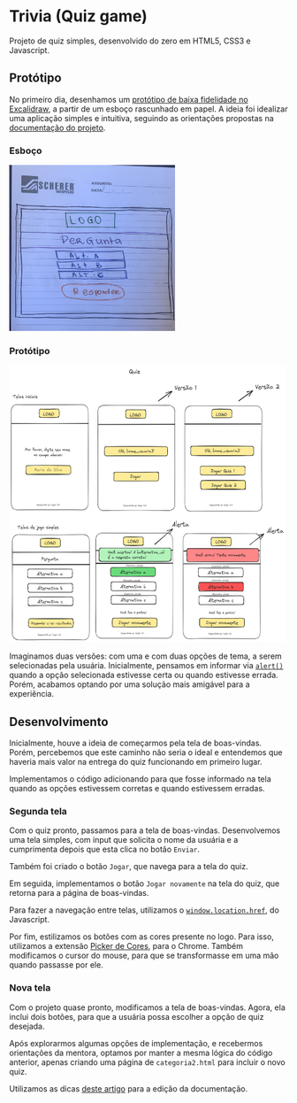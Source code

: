# Trivia (Quiz game)

Projeto de quiz simples, desenvolvido do zero em HTML5, CSS3 e Javascript. 

## Protótipo

No primeiro dia, desenhamos um [protótipo de baixa fidelidade no Excalidraw](https://excalidraw.com/#room=4fc4be9dae96bca52fa8,1XD_s--8ZEVYqWIdQJ_-Pg), a partir de um esboço rascunhado em papel. A ideia foi idealizar uma aplicação simples e intuitiva, seguindo as orientações propostas na [documentação do projeto](https://github.com/Laboratoria/bootcamp/blob/v6.3.0/projects/00-trivia/README.pt.md).

### Esboço
<img src="/assets/imagens_prototipo/prototipo_esboco.jpeg" width="300" height="300"/>

### Protótipo
<img src="/assets/imagens_prototipo/quizGame.png" width="500" height="500" />


Imaginamos duas versões: com uma e com duas opções de tema, a serem selecionadas pela usuária. Inicialmente, pensamos em informar via [```alert()```]( https://www.devmedia.com.br/alert-em-javascript/37208) quando a opção selecionada estivesse certa ou quando estivesse errada. Porém, acabamos optando por uma solução mais amigável para a experiência.

## Desenvolvimento

Inicialmente, houve a ideia de começarmos pela tela de boas-vindas. Porém, percebemos que este caminho não seria o ideal e entendemos que haveria mais valor na entrega do quiz funcionando em primeiro lugar. 

Implementamos o código adicionando para que fosse informado na tela quando as opções estivessem corretas e quando estivessem erradas.

### Segunda tela

Com o quiz pronto, passamos para a tela de boas-vindas. Desenvolvemos uma tela simples, com input que solicita o nome da usuária e a cumprimenta depois que esta clica no botão ```Enviar```.

Também foi criado o botão ```Jogar```, que navega para a tela do quiz. 

Em seguida, implementamos o botão ```Jogar novamente``` na tela do quiz, que retorna para a página de boas-vindas.

Para fazer a navegação entre telas, utilizamos o [```window.location.href```](https://www.devmedia.com.br/javascript-redirect-redirecionando-o-usuario-com-window-location/39809), do Javascript.

Por fim, estilizamos os botões com as cores presente no logo. Para isso, utilizamos a extensão [Picker de Cores](https://chrome.google.com/webstore/detail/color-picker-for-chrome/clldacgmdnnanihiibdgemajcfkmfhia?hl=pt-PT), para o Chrome. Também modificamos o cursor do mouse, para que se transformasse em uma mão quando passasse por ele.

### Nova tela

Com o projeto quase pronto, modificamos a tela de boas-vindas. Agora, ela inclui dois botões, para que a usuária possa escolher a opção de quiz desejada.

Após explorarmos algumas opções de implementação, e recebermos orientações da mentora, optamos por manter a mesma lógica do código anterior, apenas criando uma página de ```categoria2.html``` para incluir o novo quiz.

Utilizamos as dicas [deste artigo](https://raullesteves.medium.com/github-como-fazer-um-readme-md-bonit%C3%A3o-c85c8f154f8) para a edição da documentação.